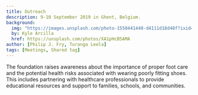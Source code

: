 ```yaml
---
title: Outreach
description: 9-10 September 2019 in Ghent, Belgium.
background:
  img: "https://images.unsplash.com/photo-1558441440-d4111d18d48f?ixid=eyJhcHBfaWQiOjEyMDd9&auto=format&fit=crop&w=1000&q=80"
  by: Kyle Arcilla
  href: https://unsplash.com/photos/XA1pHcB5AMA
author: [Philip J. Fry, Turanga Leela]
tags: [Meetings, Shared tag]
---
```


The foundation raises awareness about the importance of proper foot care and the potential health risks associated with wearing poorly fitting shoes. This includes partnering with healthcare professionals to provide educational resources and support to families, schools, and communities.
